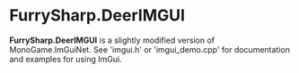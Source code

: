 # FurrySharp.DeerIMGUI

**FurrySharp.DeerIMGUI** is a slightly modified version of MonoGame.ImGuiNet. See 'imgui.h' or 'imgui_demo.cpp' for documentation and examples for using ImGui.

